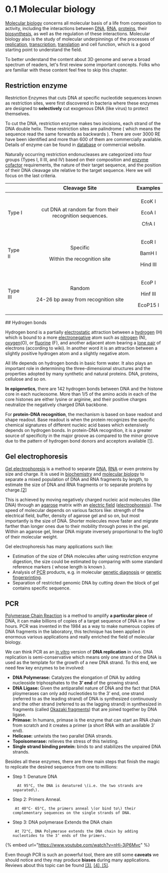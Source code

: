 # 0.1 Molecular biology

[Molecular biology](https://en.wikipedia.org/wiki/Molecular_biology) concerns all molecular basis of a life from composition to activity, including the interactions between [DNA](https://en.wikipedia.org/wiki/DNA), [RNA](https://en.wikipedia.org/wiki/RNA), [proteins](https://en.wikipedia.org/wiki/Protein), their [biosynthesis](https://en.wikipedia.org/wiki/Protein_biosynthesis), as well as the regulation of these interactions.  Molecular biology also is the study of molecular underpinnings of the processes of [replication](https://en.wikipedia.org/wiki/DNA_replication), [transcription](https://en.wikipedia.org/wiki/Transcription_%28genetics%29), [translation](https://en.wikipedia.org/wiki/Translation_%28biology%29) and cell function, which is a good starting point to understand the field.

To better understand the content about 3D genome and serve a broad spectrum of readers, let's first review some important concepts. Folks who are familiar with these content feel free to skip this chapter. 

## Restriction enzyme

Restriction Enzymes that cuts DNA at specific nucleotide sequences known as restriction sites, were first discovered in bacteria where these enzymes are designed to **selectively** cut exogenous DNA \(like virus\) to protect themselves. 

To cut the DNA, restriction enzyme makes two incisions, each strand of the DNA double helix. These restriction sites are palindrome \( which means the  sequence read the same forwards as backwards \). There are over 3000 RE have been identified and more than 600 of them are commercially available. Details of enzyme can be found in [database](http://rebase.neb.com/rebase/rebase.html) or commercial website.  

Naturally occurring restriction endonucleases are categorized into four groups \(Types I, II III, and IV\) based on their composition and [enzyme cofactor](https://en.wikipedia.org/wiki/Enzyme_cofactor) requirements, the nature of their target sequence, and the position of their DNA cleavage site relative to the target sequence. Here we will focus on the last criteria.

<table>
  <thead>
    <tr>
      <th style="text-align:left"></th>
      <th style="text-align:center">Cleavage Site</th>
      <th style="text-align:center">Examples</th>
    </tr>
  </thead>
  <tbody>
    <tr>
      <td style="text-align:left">Type I</td>
      <td style="text-align:center">cut DNA at random far from their recognition sequences.</td>
      <td style="text-align:center">
        <p>EcoK I</p>
        <p>EcoA I</p>
        <p>CfrA I</p>
      </td>
    </tr>
    <tr>
      <td style="text-align:left">Type II</td>
      <td style="text-align:center">
        <p>Specific</p>
        <p>Within the recognition site</p>
      </td>
      <td style="text-align:center">
        <p>EcoR I</p>
        <p>BamH I</p>
        <p>Hind III</p>
      </td>
    </tr>
    <tr>
      <td style="text-align:left">Type III</td>
      <td style="text-align:center">
        <p>Random</p>
        <p>24-26 bp away from recognition site</p>
      </td>
      <td style="text-align:center">
        <p>EcoP I</p>
        <p>Hinf III</p>
        <p>EcoP15 I</p>
      </td>
    </tr>
  </tbody>
</table>## Hydrogen bonds

Hydrogen bond  is a partially [electrostatic](https://en.wikipedia.org/wiki/Electrostatics) attraction between a [hydrogen](https://en.wikipedia.org/wiki/Hydrogen) \(H\) which is bound to a more [electronegative](https://en.wikipedia.org/wiki/Electronegativity) atom such as [nitrogen](https://en.wikipedia.org/wiki/Nitrogen) \(N\), [oxygen](https://en.wikipedia.org/wiki/Oxygen)\(O\), or [fluorine](https://en.wikipedia.org/wiki/Fluorine) \(F\), and another adjacent atom bearing a [lone pair](https://en.wikipedia.org/wiki/Lone_pair) of electrons \(according to wiki\). In another word it is an attraction between a slightly positive hydrogen atom and a slightly negative atom.

All life depends on hydrogen bonds in basic form water. It also plays an important role in determining the three-dimensional structures and the properties adopted by many synthetic and natural proteins. DNA, proteins, cellulose and so on.

**In epigenetics**, there are 142 hydrogen bonds between DNA and the histone core in each nucleosome.  More than 1/5 of the amino acids in each of the core histones are either lysine or arginine, and their positive charges neutralize the negatively charged DNA backbone. 

For **protein-DNA recognition**,  the mechanism is based on base readout and shape readout. Base readout is when the protein recognizes the specific chemical signatures of different nucleic acid bases which extensively depends on hydrogen bonds. In protein-DNA recognition, it is a greater source of specificity in the major groove as compared to the minor groove due to the pattern of hydrogen bond donors and acceptors available [\[1\]](https://en.wikibooks.org/wiki/Structural_Biochemistry/Protein_function/DNA_Binding).

## Gel electrophoresis

[Gel electrophoresis](http://en.wikipedia.org/wiki/Gel_electrophoresis) is a method to separate [DNA](http://en.wikipedia.org/wiki/DNA), [RNA](http://en.wikipedia.org/wiki/RNA) or even proteins by size and charge. It is used in [biochemistry](https://en.wikipedia.org/wiki/Biochemistry) and [molecular biology](https://en.wikipedia.org/wiki/Molecular_biology) to separate a mixed population of DNA and RNA fragments by length, to estimate the size of DNA and RNA fragments or to separate proteins by charge.[\[2\]](https://en.wikipedia.org/wiki/Gel_electrophoresis#cite_note-1)

This is achieved by moving negatively charged nucleic acid molecules \(like DNA\) through an [agarose](http://en.wikipedia.org/wiki/Agarose) matrix with an [electric field](http://en.wikipedia.org/wiki/Electric_field) \([electrophoresis](http://en.wikipedia.org/wiki/Electrophoresis)\). The speed of molecular depends on various factors like: strength of the electrical field, buffer, density of agarose gel and so on, but most importantly is the size of DNA. Shorter molecules move faster and migrate farther than longer ones due to their mobility through pores in the gel. Within an agarose gel, linear DNA migrate inversely proportional to the log10 of their molecular weight.

Gel electrophoresis has many applications such like:

* Estimation of the size of DNA molecules after using restriction enzyme digestion, the size could be estimated by comparing with some standard reference markers \( whose length is known \). 
* Analysis of [PCR](https://en.wikipedia.org/wiki/PCR) products, e.g. in molecular [genetic diagnosis](https://en.wikipedia.org/wiki/Preimplantation_genetic_diagnosis) or [genetic fingerprinting](https://en.wikipedia.org/wiki/Genetic_fingerprinting).
* Separation of restricted genomic DNA by cutting down the block of gel contains specific sequence. 

## PCR

[Polymerase Chain Reaction](https://en.wikipedia.org/wiki/Polymerase_chain_reaction) is a method to amplify **a particular piece** of DNA, it can make billions of copies of a target sequence of DNA in a few hours. PCR was invented in the 1984 as a way to make numerous copies of DNA fragments in the laboratory, this technique has been applied in enormous various applications and really enriched the field of molecular biology. 

We can think PCR as an [in vitro](https://en.wikipedia.org/wiki/In_vitro) version of **DNA replication** in vivo. DNA replication is semi-conservative which means only one strand of the DNA is used as the template for the growth of a new DNA strand. To this end, we need few key enzymes to be involved:

* **DNA Polymerase:** Catalyzes the elongation of DNA by adding nucleoside triphosphates to the **3’ end** of the growing strand.
* **DNA Ligase:** Given the antiparallel nature of DNA and the fact that DNA ploymerases can only add nucleotides to the 3’ end, one strand \(referred to as the leading strand\) of DNA is synthesized continuously and the other strand \(referred to as the lagging strand\) in synthesized in fragments \(called [Okazaki fragments](https://en.wikipedia.org/wiki/Okazaki_fragments)\) that are joined together by DNA ligase.
* **Primase:**  In humans, primase is the enzyme that can start an RNA chain from scratch and it creates a primer \(a short RNA with an available 3’ end\).
* **Helicase:**  untwists the two parallel DNA strands.
* **Topoisomerase:**  relieves the stress of this twisting.
* **Single strand binding protein:**  binds to and stabilizes the unpaired DNA strands.

Besides all these enzymes, there are three main steps that finish the magic to replicate the desired sequence from one to millions:

* Step 1: Denature DNA

        At 95°C, the DNA is denatured \(i.e. the two strands are separated\).

* Step 2: Primers Anneal.

       At 40°C- 65°C, the primers anneal \(or bind to\) their complementary sequences on the single strands of DNA.

* Step 3: DNA polymerase Extends the DNA chain

       At 72°C, DNA Polymerase extends the DNA chain by adding nucleotides to the 3’ ends of the primers.

{% embed url="https://www.youtube.com/watch?v=nHi-3jP6Mvc" %}

Even though PCR is such an powerful tool, there are still some **caveats** we should notice and they may produce **biases** during many applications. Reviews about this topic can be found [\[3\]](https://academic.oup.com/nar/article/43/21/e143/2468099), [\[4\], ](https://www.ncbi.nlm.nih.gov/pmc/articles/PMC1317340/)[\[5\]](https://www.ncbi.nlm.nih.gov/pmc/articles/PMC3188800/).

